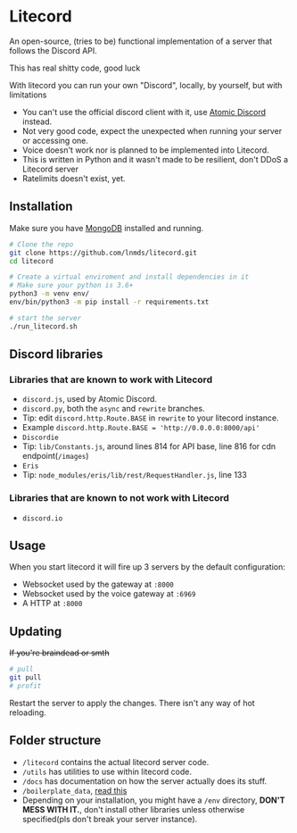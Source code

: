 # Litecord
An open-source, (tries to be) functional implementation of a server that follows
the Discord API.

This has real shitty code, good luck

With litecord you can run your own "Discord", locally, by yourself, but with limitations
 * You can't use the official discord client with it, use [Atomic Discord](https://git.memework.org/heatingdevice/atomic-discord) instead.
 * Not very good code, expect the unexpected when running your server or accessing one.
 * Voice doesn't work nor is planned to be implemented into Litecord.
 * This is written in Python and it wasn't made to be resilient, don't DDoS a Litecord server
 * Ratelimits doesn't exist, yet.

## Installation

Make sure you have [MongoDB](https://www.mongodb.com/) installed and running.

```bash
# Clone the repo
git clone https://github.com/lnmds/litecord.git
cd litecord

# Create a virtual enviroment and install dependencies in it
# Make sure your python is 3.6+
python3 -m venv env/
env/bin/python3 -m pip install -r requirements.txt

# start the server
./run_litecord.sh
```

## Discord libraries

### Libraries that are known to work with Litecord
 - `discord.js`, used by Atomic Discord.
 - `discord.py`, both the `async` and `rewrite` branches.
  - Tip: edit `discord.http.Route.BASE` in `rewrite` to your litecord instance.
  - Example `discord.http.Route.BASE = 'http://0.0.0.0:8000/api'`
 - `Discordie`
  - Tip: `lib/Constants.js`, around lines 814 for API base,
    line 816 for cdn endpoint(`/images`)
 - `Eris`
  - Tip: `node_modules/eris/lib/rest/RequestHandler.js`, line 133

### Libraries that are known to not work with Litecord
 - `discord.io`

## Usage
When you start litecord it will fire up 3 servers by the default configuration:
 * Websocket used by the gateway at `:8000`
 * Websocket used by the voice gateway at `:6969`
 * A HTTP at `:8000`

## Updating
~~If you're braindead or smth~~
```bash
# pull
git pull
# profit
```

Restart the server to apply the changes. There isn't any way
of hot reloading.

## Folder structure
 * `/litecord` contains the actual litecord server code.
 * `/utils` has utilities to use within litecord code.
 * `/docs` has documentation on how the server actually does its stuff.
 * `/boilerplate_data`, [read this](https://git.memework.org/lnmds/litecord/src/master/boilerplate_data/README.md)
 * Depending on your installation, you might have a `/env` directory,
 **DON'T MESS WITH IT.**, don't install other libraries unless otherwise specified(pls don't break your server instance).

